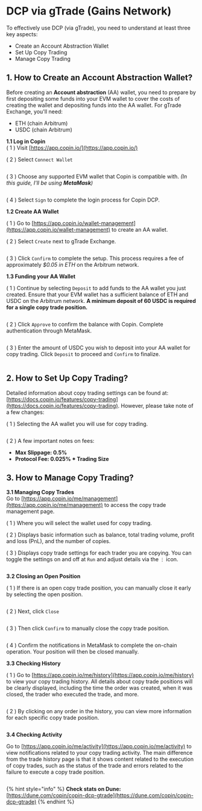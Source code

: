 # DCP via gTrade (Gains Network)

To effectively use DCP (via gTrade), you need to understand at least three key aspects:

* Create an Account Abstraction Wallet
* Set Up Copy Trading
* Manage Copy Trading

## 1. How to Create an Account Abstraction Wallet?

Before creating an **Account abstraction** (AA) wallet, you need to prepare by first depositing some funds into your EVM wallet to cover the costs of creating the wallet and depositing funds into the AA wallet. For gTrade Exchange, you'll need:

* ETH (chain Arbitrum)
* USDC (chain Arbitrum)

**1.1 Log in Copin**\
( 1 ) Visit [https://app.copin.io/](https://app.copin.io/)

( 2 ) Select `Connect Wallet`

<figure><img src="../../.gitbook/assets/image (7).png" alt=""><figcaption></figcaption></figure>

( 3 ) Choose any supported EVM wallet that Copin is compatible with. _(In this guide, I'll be using **MetaMask**)_

<figure><img src="../../.gitbook/assets/image (1) (1).png" alt=""><figcaption></figcaption></figure>

( 4 ) Select `Sign` to complete the login process for Copin DCP.

**1.2 Create AA Wallet**

( 1 ) Go to [https://app.copin.io/wallet-management](https://app.copin.io/wallet-management) to create an AA wallet.

( 2 ) Select `Create` next to gTrade Exchange.

<figure><img src="../../.gitbook/assets/image (2) (1).png" alt=""><figcaption></figcaption></figure>

( 3 ) Click `Confirm` to complete the setup. This process requires a fee of approximately _$0.05 in ETH_ on the Arbitrum network.

**1.3 Funding your AA Wallet**

( 1 ) Continue by selecting `Deposit` to add funds to the AA wallet you just created. Ensure that your EVM wallet has a sufficient balance of ETH and USDC on the Arbitrum network. **A minimum deposit of 60 USDC is required for a single copy trade position.**

<figure><img src="../../.gitbook/assets/image (3) (1).png" alt=""><figcaption></figcaption></figure>

( 2 ) Click `Approve` to confirm the balance with Copin. Complete authentication through MetaMask.

<figure><img src="../../.gitbook/assets/image (4) (1).png" alt=""><figcaption></figcaption></figure>

( 3 ) Enter the amount of USDC you wish to deposit into your AA wallet for copy trading. Click `Deposit` to proceed and `Confirm` to finalize.

<figure><img src="../../.gitbook/assets/image (5) (1).png" alt=""><figcaption></figcaption></figure>

## 2. How to Set Up Copy Trading?

Detailed information about copy trading settings can be found at: [https://docs.copin.io/features/copy-trading](https://docs.copin.io/features/copy-trading). However, please take note of a few changes:

( 1 ) Selecting the AA wallet you will use for copy trading.

<figure><img src="../../.gitbook/assets/image (6) (1).png" alt=""><figcaption></figcaption></figure>

( 2 ) A few important notes on fees:

* **Max Slippage: 0.5%**
* **Protocol Fee: 0.025% \* Trading Size**

## 3. How to Manage Copy Trading?

**3.1 Managing Copy Trades**\
Go to [https://app.copin.io/me/management](https://app.copin.io/me/management) to access the copy trade management page.

( 1 ) Where you will select the wallet used for copy trading.

( 2 ) Displays basic information such as balance, total trading volume, profit and loss (PnL), and the number of copies.

( 3 ) Displays copy trade settings for each trader you are copying. You can toggle the settings on and off at `Run` and adjust details via the `⋮` icon.

<figure><img src="../../.gitbook/assets/image (7) (1).png" alt=""><figcaption></figcaption></figure>

**3.2 Closing an Open Position**

( 1 ) If there is an open copy trade position, you can manually close it early by selecting the open position.

<figure><img src="../../.gitbook/assets/image (8).png" alt=""><figcaption></figcaption></figure>

( 2 ) Next, click `Close`

<figure><img src="../../.gitbook/assets/image (9).png" alt=""><figcaption></figcaption></figure>

( 3 ) Then click `Confirm` to manually close the copy trade position.

<figure><img src="../../.gitbook/assets/image (10).png" alt=""><figcaption></figcaption></figure>

( 4 ) Confirm the notifications in MetaMask to complete the on-chain operation. Your position will then be closed manually.

**3.3 Checking History**

( 1 ) Go to [https://app.copin.io/me/history](https://app.copin.io/me/history) to view your copy trading history. All details about copy trade positions will be clearly displayed, including the time the order was created, when it was closed, the trader who executed the trade, and more.

<figure><img src="../../.gitbook/assets/image (11).png" alt=""><figcaption></figcaption></figure>

( 2 ) By clicking on any order in the history, you can view more information for each specific copy trade position.

<figure><img src="../../.gitbook/assets/image (12).png" alt=""><figcaption></figcaption></figure>

**3.4 Checking Activity**

Go to [https://app.copin.io/me/activity](https://app.copin.io/me/activity) to view notifications related to your copy trading activity. The main difference from the trade history page is that it shows content related to the execution of copy trades, such as the status of the trade and errors related to the failure to execute a copy trade position.

<figure><img src="../../.gitbook/assets/image (13).png" alt=""><figcaption></figcaption></figure>

{% hint style="info" %}
**Check stats on Dune:** [https://dune.com/copin/copin-dcp-gtrade](https://dune.com/copin/copin-dcp-gtrade)
{% endhint %}
